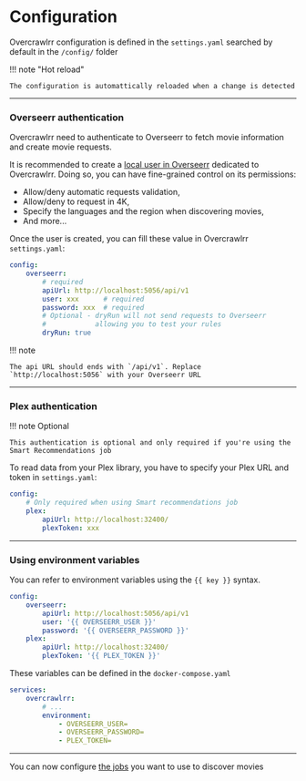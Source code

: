 # Configuration

Overcrawlrr configuration is defined in the `settings.yaml` searched by default in the `/config/` folder

!!! note "Hot reload"

    The configuration is automattically reloaded when a change is detected

---

### Overseerr authentication

Overcrawlrr need to authenticate to Overseerr to fetch movie information and create movie requests.

It is recommended to create a [local user in Overseerr](https://docs.overseerr.dev/using-overseerr/users#creating-local-users) dedicated to Overcrawlrr.
Doing so, you can have fine-grained control on its permissions:

-   Allow/deny automatic requests validation,
-   Allow/deny to request in 4K,
-   Specify the languages and the region when discovering movies,
-   And more...

Once the user is created, you can fill these value in Overcrawlrr `settings.yaml`:

```yaml title="settings.yaml"
config:
    overseerr:
        # required
        apiUrl: http://localhost:5056/api/v1
        user: xxx      # required
        password: xxx  # required
        # Optional - dryRun will not send requests to Overseerr
        #            allowing you to test your rules
        dryRun: true
```

!!! note

    The api URL should ends with `/api/v1`. Replace `http://localhost:5056` with your Overseerr URL

---

### Plex authentication

!!! note Optional

    This authentication is optional and only required if you're using the Smart Recommendations job

To read data from your Plex library, you have to specify your Plex URL and token in `settings.yaml`:

```yaml title="settings.yaml"
config:
    # Only required when using Smart recommendations job
    plex:
        apiUrl: http://localhost:32400/
        plexToken: xxx
```

---

### Using environment variables

You can refer to environment variables using the `{{ key }}` syntax.

```yaml title="settings.yaml"
config:
    overseerr:
        apiUrl: http://localhost:5056/api/v1
        user: '{{ OVERSEERR_USER }}'
        password: '{{ OVERSEERR_PASSWORD }}'
    plex:
        apiUrl: http://localhost:32400/
        plexToken: '{{ PLEX_TOKEN }}'
```

These variables can be defined in the `docker-compose.yaml`

```yaml title="docker-compose.yaml"
services:
    overcrawlrr:
        # ...
        environment:
            - OVERSEERR_USER=
            - OVERSEERR_PASSWORD=
            - PLEX_TOKEN=
```

---

You can now configure [the jobs](jobs.md) you want to use to discover movies
